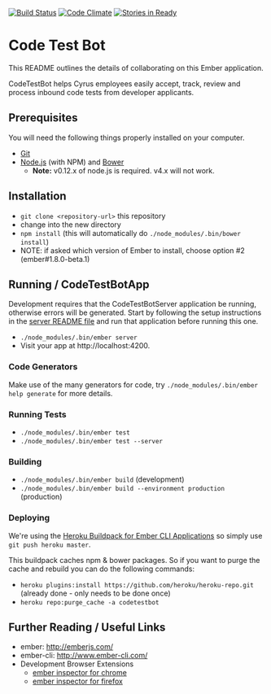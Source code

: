 [![Build Status](https://travis-ci.org/cyrusinnovation/CodeTestBotApp.svg?branch=master)](https://travis-ci.org/cyrusinnovation/CodeTestBotApp)
[![Code Climate](https://codeclimate.com/github/cyrusinnovation/CodeTestBotApp.png)](https://codeclimate.com/github/cyrusinnovation/CodeTestBotApp)
[![Stories in Ready](https://badge.waffle.io/cyrusinnovation/codetestbotapp.png?label=ready&title=Ready)](http://waffle.io/cyrusinnovation/codetestbotapp)

# Code Test Bot

This README outlines the details of collaborating on this Ember application.

CodeTestBot helps Cyrus employees easily accept, track, review and process inbound code tests from developer applicants.

## Prerequisites

You will need the following things properly installed on your computer.

* [Git](http://git-scm.com/)
* [Node.js](http://nodejs.org/) (with NPM) and [Bower](http://bower.io/)
  * **Note:** v0.12.x of node.js is required. v4.x will not work.

## Installation

* `git clone <repository-url>` this repository
* change into the new directory
* `npm install` (this will automatically do `./node_modules/.bin/bower install`)
* NOTE: if asked which version of Ember to install, choose option #2 (ember#1.8.0-beta.1)

## Running / CodeTestBotApp

Development requires that the CodeTestBotServer application be running, otherwise errors will be generated. Start by following the setup instructions in the [server README file](https://github.com/cyrusinnovation/CodeTestBotServer/blob/master/README.md) and run that application before running this one.

* `./node_modules/.bin/ember server`
* Visit your app at http://localhost:4200.

### Code Generators

Make use of the many generators for code, try `./node_modules/.bin/ember help generate` for more details.

### Running Tests

* `./node_modules/.bin/ember test`
* `./node_modules/.bin/ember test --server`

### Building

* `./node_modules/.bin/ember build` (development)
* `./node_modules/.bin/ember build --environment production` (production)

### Deploying

We're using the [Heroku Buildpack for Ember CLI Applications](https://github.com/tonycoco/heroku-buildpack-ember-cli) so simply use `git push heroku master`.

This buildpack caches npm & bower packages. So if you want to purge the cache and rebuild you can do the following commands:

* `heroku plugins:install https://github.com/heroku/heroku-repo.git` (already done - only needs to be done once)
* `heroku repo:purge_cache -a codetestbot`

## Further Reading / Useful Links

* ember: http://emberjs.com/
* ember-cli: http://www.ember-cli.com/
* Development Browser Extensions
  * [ember inspector for chrome](https://chrome.google.com/webstore/detail/ember-inspector/bmdblncegkenkacieihfhpjfppoconhi)
  * [ember inspector for firefox](https://addons.mozilla.org/en-US/firefox/addon/ember-inspector/)

